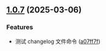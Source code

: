 ## [1.0.7](https://github.com/jeff-jayden/open-design/compare/v1.0.6...v1.0.7) (2025-03-06)


### Features

* 测试 changelog 文件命令 ([a07ff7f](https://github.com/jeff-jayden/open-design/commit/a07ff7f174e9bcce92ab1c2c289a350408ec32db))




